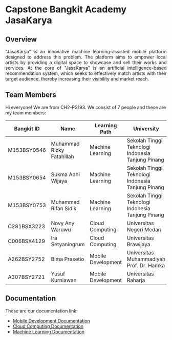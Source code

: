 Capstone Bangkit Academy JasaKarya
==
Overview
--
<p align="justify">"JasaKarya" is an innovative machine learning-assisted mobile platform designed to address this problem. The platform aims to empower local artists by providing a digital space to showcase and sell their works and services. At the core of "JasaKarya" is an artificial intelligence-based recommendation system, which seeks to effectively match artists with their target audience, thereby increasing their visibility and market reach.</p>

Team Members
--
<!--

**Here are some ideas to get you started:**

🙋‍♀️ A short introduction - what is your organization all about?
🌈 Contribution guidelines - how can the community get involved?
👩‍💻 Useful resources - where can the community find your docs? Is there anything else the community should know?
🍿 Fun facts - what does your team eat for breakfast?
🧙 Remember, you can do mighty things with the power of [Markdown](https://docs.github.com/github/writing-on-github/getting-started-with-writing-and-formatting-on-github/basic-writing-and-formatting-syntax)
-->

Hi everyone! We are from CH2-PS193. We consist of 7 people and these are my team members:

| Bangkit ID | Name     | Learning Path | University  |LinkedIn |
| ---        | ---      | ---           | ---         | ---       |
| M153BSY0546 | Muhammad Rizky Fatahillah | Machine Learning | Sekolah Tinggi Teknologi Indonesia Tanjung Pinang | [![text](https://img.shields.io/badge/LinkedIn-0077B5?style=for-the-badge&logo=linkedin&logoColor=white)](https://www.linkedin.com/in/muhammad-rizky-fatahillah-50903b267/) |
| M153BSY0654 | Sukma Adhi Wijaya | Machine Learning | Sekolah Tinggi Teknologi Indonesia Tanjung Pinang | [![text](https://img.shields.io/badge/LinkedIn-0077B5?style=for-the-badge&logo=linkedin&logoColor=white)](https://www.linkedin.com/in/sukma-adhi-wijaya-aa1659180/) |
| M153BSY0753 | Muhammad Rifan Sidik | Machine Learning | Sekolah Tinggi Teknologi Indonesia Tanjung Pinang | [![text](https://img.shields.io/badge/LinkedIn-0077B5?style=for-the-badge&logo=linkedin&logoColor=white)](https://www.linkedin.com/in/rifan-sidik-4109081b5/) |
| C281BSX3223 | Novy Any Waruwu | Cloud Computing | Universitas Negeri Medan | [![text](https://img.shields.io/badge/LinkedIn-0077B5?style=for-the-badge&logo=linkedin&logoColor=white)](https://www.linkedin.com/in/novy-any-waruwu/) |
| C006BSX4129 | Ira Setyaningrum | Cloud Computing | Universitas Brawijaya | [![text](https://img.shields.io/badge/LinkedIn-0077B5?style=for-the-badge&logo=linkedin&logoColor=white)](https://www.linkedin.com/in/ira-setyaningrum/) |
| A262BSY2752 | Bima Prasetio | Mobile Development | Universitas Muhammadiyah Prof. Dr. Hamka | [![text](https://img.shields.io/badge/LinkedIn-0077B5?style=for-the-badge&logo=linkedin&logoColor=white)](https://www.linkedin.com/in/bimamib16/) |
| A307BSY2721 | Yusuf Kurniawan | Mobile Development | Universitas Raharja | [![text](https://img.shields.io/badge/LinkedIn-0077B5?style=for-the-badge&logo=linkedin&logoColor=white)](https://www.linkedin.com/in/yusuf-kurniawan-3b6948288/) |

Documentation
--
These are our documentation link:
- [Mobile Development Documentation](https://github.com/JasaKarya/Mobile-Development)
- [Cloud Computing Documentation](https://github.com/JasaKarya/Cloud-Computing)
- [Machine Learning Documentation](https://github.com/JasaKarya/Machine-Learning)

